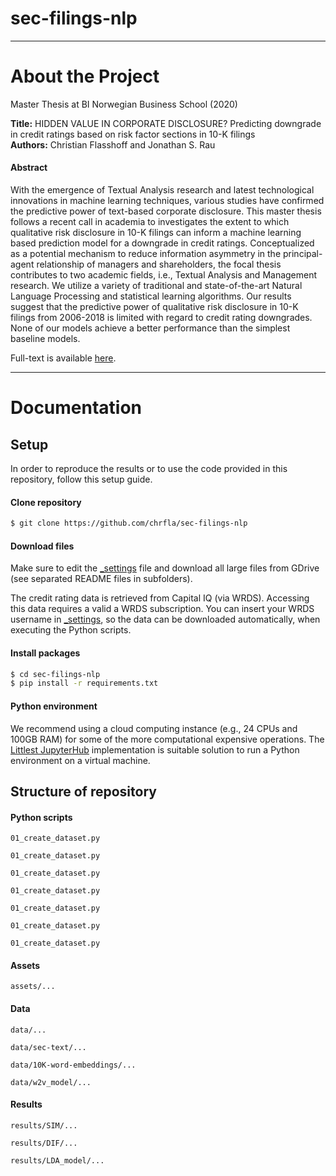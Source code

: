 # sec-filings-nlp
___

# About the Project

Master Thesis at BI Norwegian Business School (2020)

**Title:** HIDDEN VALUE IN CORPORATE DISCLOSURE?
Predicting downgrade in credit ratings based on risk factor sections in 10-K filings\
**Authors:** Christian Flasshoff and Jonathan S. Rau

#### Abstract
With the emergence of Textual Analysis research and latest technological innovations in machine learning techniques, various studies have confirmed the predictive power of text-based corporate disclosure. This master thesis follows a recent call in academia to investigates the extent to which qualitative risk disclosure in 10-K filings can inform a machine learning based prediction model for a downgrade in credit ratings. Conceptualized as a potential mechanism to reduce information asymmetry in the principal-agent relationship of managers and shareholders, the focal thesis contributes to two academic fields, i.e., Textual Analysis and Management research. We utilize a variety of traditional and state-of-the-art Natural Language Processing and statistical learning algorithms. Our results suggest that the predictive power of qualitative risk disclosure in 10-K filings from 2006-2018 is limited with regard to credit rating downgrades. None of our models achieve a better performance than the simplest baseline models.

Full-text is available [here](link.thesis).
___

# Documentation

## Setup
In order to reproduce the results or to use the code provided in this repository, follow this setup guide.
#### Clone repository

```bash
$ git clone https://github.com/chrfla/sec-filings-nlp
```

#### Download files
Make sure to edit the [_settings](file.link) file and download all large files from GDrive (see separated README files in subfolders).

The credit rating data is retrieved from Capital IQ (via WRDS). Accessing this data requires a valid a WRDS subscription. You can insert your WRDS username in [_settings](file.link), so the data can be downloaded automatically, when executing the Python scripts.

#### Install packages


```bash
$ cd sec-filings-nlp
$ pip install -r requirements.txt
```


#### Python environment
We recommend using a cloud computing instance (e.g., 24 CPUs and 100GB RAM) for some of the more computational expensive operations. The [Littlest JupyterHub](https://tljh.jupyter.org/en/latest/) implementation is suitable solution to run a Python environment on a virtual machine.



## Structure of repository

#### Python scripts

`01_create_dataset.py`

`01_create_dataset.py`

`01_create_dataset.py`

`01_create_dataset.py`

`01_create_dataset.py`

`01_create_dataset.py`

`01_create_dataset.py`


#### Assets
`assets/...`



#### Data
`data/...`


`data/sec-text/...`

`data/10K-word-embeddings/...`

`data/w2v_model/...`



#### Results

`results/SIM/...`

`results/DIF/...`

`results/LDA_model/...`
